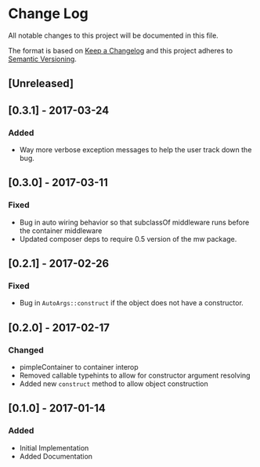 # Change Log
All notable changes to this project will be documented in this file.

The format is based on [Keep a Changelog](http://keepachangelog.com/)
and this project adheres to [Semantic Versioning](http://semver.org/).

## [Unreleased]

## [0.3.1] - 2017-03-24

### Added

- Way more verbose exception messages to help the user track down the bug.

## [0.3.0] - 2017-03-11
### Fixed

- Bug in auto wiring behavior so that subclassOf middleware runs before the container middleware
- Updated composer deps to require 0.5 version of the mw package.

## [0.2.1] - 2017-02-26

### Fixed

- Bug in `AutoArgs::construct` if the object does not have a constructor.

## [0.2.0] - 2017-02-17

### Changed

- pimpleContainer to container interop
- Removed callable typehints to allow for constructor argument resolving
- Added new `construct` method to allow object construction

## [0.1.0] - 2017-01-14
### Added

- Initial Implementation
- Added Documentation
